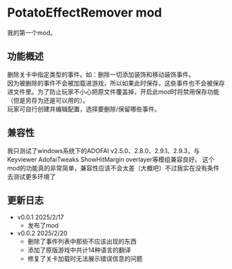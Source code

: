 # PotatoEffectRemover mod
我的第一个mod。

## 功能概述
删除关卡中指定类型的事件。如：删除一切添加装饰和移动装饰事件。  
因为被删除的事件不会被加载进游戏，所以如果此时保存，这些事件也不会被保存进文件里。为了防止玩家不小心把原文件覆盖掉，开启此mod时将禁用保存功能（但是另存为还是可以用的）。  
玩家可自行创建并编辑配置，选择要删除/保留哪些事件。

## 兼容性
我只测试了windows系统下的ADOFAI v2.5.0、2.8.0、2.9.1、2.9.3，与Keyviewer AdofaiTweaks ShowHitMargin overlayer等模组兼容良好。
这个mod的功能真的非常简单，兼容性应该不会太差（大概吧）不过我实在没有条件去测试更多环境了

## 更新日志
- v0.0.1 2025/2/17
  - 发布了mod
- v0.0.2 2025/2/20
  - 删除了事件列表中那些不应该出现的东西
  - 添加了原版游戏中共计14种语言的翻译
  - 修复了关卡加载时无法展示错误信息的问题
